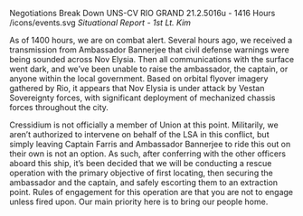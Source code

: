 Negotiations Break Down
UNS-CV RIO GRAND 
21.2.5016u - 1416 Hours
/icons/events.svg
*Situational Report - 1st Lt. Kim*

As of 1400 hours, we are on combat alert. Several hours ago, we received a transmission from Ambassador Bannerjee that civil defense warnings were being sounded across Nov Elysia. Then all communications with the surface went dark, and we’ve been unable to raise the ambassador, the captain, or anyone within the local government. Based on orbital flyover imagery gathered by Rio, it appears that Nov Elysia is under attack by Vestan Sovereignty forces, with significant deployment of mechanized chassis forces throughout the city.

Cressidium is not officially a member of Union at this point. Militarily, we aren’t authorized to intervene on behalf of the LSA in this conflict, but simply leaving Captain Farris and Ambassador Bannerjee to ride this out on their own is not an option. As such, after conferring with the other officers aboard this ship, it’s been decided that we will be conducting a rescue operation with the primary objective of first locating, then securing the ambassador and the captain, and safely escorting them to an extraction point. Rules of engagement for this operation are that you are not to engage unless fired upon. Our main priority here is to bring our people home.